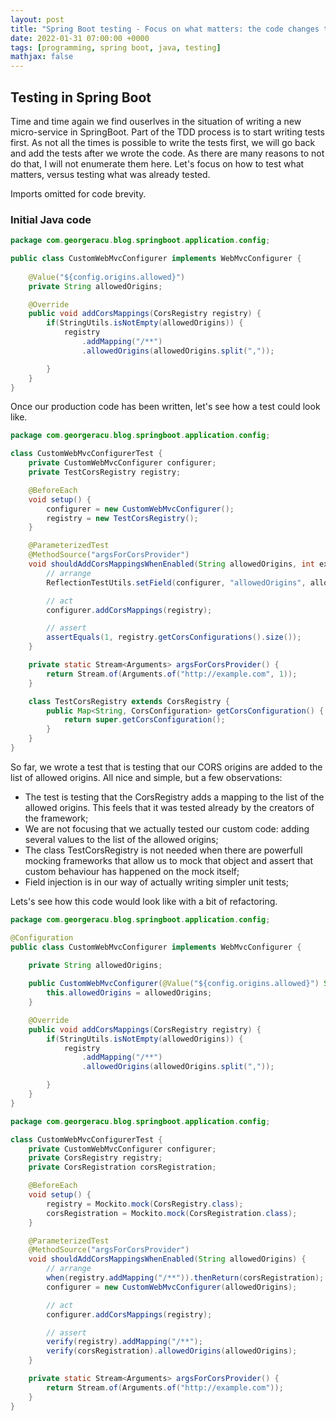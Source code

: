 ```yaml
---
layout: post
title: "Spring Boot testing - Focus on what matters: the code changes that we performed"
date: 2022-01-31 07:00:00 +0000
tags: [programming, spring boot, java, testing]
mathjax: false
---
```


## Testing in Spring Boot

Time and time again we find ouserlves in the situation of writing a new micro-service in SpringBoot. Part of the TDD process is to start writing tests first. As not all the times is possible to write the tests first, we will go back and add the tests after we wrote the code. As there are many reasons to not do that, I will not enumerate them here. Let's focus on how to test what matters, versus testing what was already tested.

Imports omitted for code brevity.

### Initial Java code

```java
package com.georgeracu.blog.springboot.application.config;

public class CustomWebMvcConfigurer implements WebMvcConfigurer {
    
    @Value("${config.origins.allowed}")
    private String allowedOrigins;

    @Override
    public void addCorsMappings(CorsRegistry registry) {
        if(StringUtils.isNotEmpty(allowedOrigins)) {
            registry
                .addMapping("/**")
                .allowedOrigins(allowedOrigins.split(","));

        }
    }
}
```

Once our production code has been written, let's see how a test could look like.

```java
package com.georgeracu.blog.springboot.application.config;

class CustomWebMvcConfigurerTest {
    private CustomWebMvcConfigurer configurer;
    private TestCorsRegistry registry;

    @BeforeEach
    void setup() {
        configurer = new CustomWebMvcConfigurer();
        registry = new TestCorsRegistry();
    }

    @ParameterizedTest
    @MethodSource("argsForCorsProvider")
    void shouldAddCorsMappingsWhenEnabled(String allowedOrigins, int expectedSize) {
        // arrange
        ReflectionTestUtils.setField(configurer, "allowedOrigins", allowedOrigins);

        // act
        configurer.addCorsMappings(registry);

        // assert
        assertEquals(1, registry.getCorsConfigurations().size());
    }

    private static Stream<Arguments> argsForCorsProvider() {
        return Stream.of(Arguments.of("http://example.com", 1));
    }

    class TestCorsRegistry extends CorsRegistry {
        public Map<String, CorsConfiguration> getCorsConfiguration() {
            return super.getCorsConfiguration();
        }
    }
}
```

So far, we wrote a test that is testing that our CORS origins are added to the list of allowed origins. All nice and simple, but a few observations:

* The test is testing that the CorsRegistry adds a mapping to the list of the allowed origins. This feels that it was tested already by the creators of the framework;
* We are not focusing that we actually tested our custom code: adding several values to the list of the allowed origins;
* The class TestCorsRegistry is not needed when there are powerfull mocking frameworks that allow us to mock that object and assert that custom behaviour has happened on the mock itself;
* Field injection is in our way of actually writing simpler unit tests;

Lets's see how this code would look like with a bit of refactoring.

```java
package com.georgeracu.blog.springboot.application.config;

@Configuration
public class CustomWebMvcConfigurer implements WebMvcConfigurer {
    
    private String allowedOrigins;

    public CustomWebMvcConfigurer(@Value("${config.origins.allowed}") String allowedOrigins) {
        this.allowedOrigins = allowedOrigins;
    }

    @Override
    public void addCorsMappings(CorsRegistry registry) {
        if(StringUtils.isNotEmpty(allowedOrigins)) {
            registry
                .addMapping("/**")
                .allowedOrigins(allowedOrigins.split(","));

        }
    }
}
```

```java
package com.georgeracu.blog.springboot.application.config;

class CustomWebMvcConfigurerTest {
    private CustomWebMvcConfigurer configurer;
    private CorsRegistry registry;
    private CorsRegistration corsRegistration;

    @BeforeEach
    void setup() {
        registry = Mockito.mock(CorsRegistry.class);
        corsRegistration = Mockito.mock(CorsRegistration.class);
    }

    @ParameterizedTest
    @MethodSource("argsForCorsProvider")
    void shouldAddCorsMappingsWhenEnabled(String allowedOrigins) {
        // arrange
        when(registry.addMapping("/**")).thenReturn(corsRegistration);
        configurer = new CustomWebMvcConfigurer(allowedOrigins);

        // act
        configurer.addCorsMappings(registry);

        // assert
        verify(registry).addMapping("/**");
        verify(corsRegistration).allowedOrigins(allowedOrigins);
    }

    private static Stream<Arguments> argsForCorsProvider() {
        return Stream.of(Arguments.of("http://example.com"));
    }
}
```
